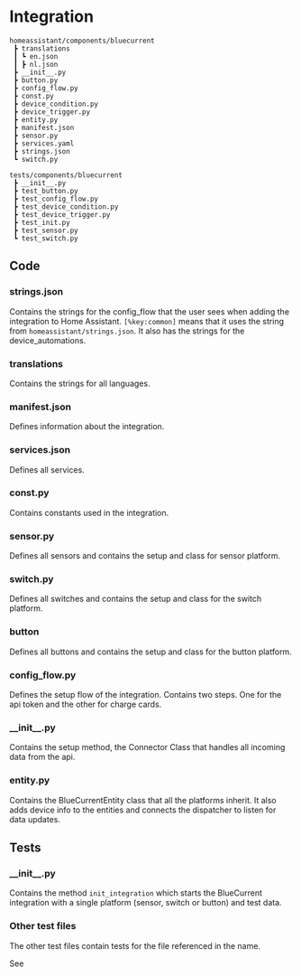 # Integration

```
homeassistant/components/bluecurrent
 ┣ translations
 ┃ ┗ en.json
 ┃ ┣ nl.json
 ┣ __init__.py
 ┣ button.py
 ┣ config_flow.py
 ┣ const.py
 ┣ device_condition.py
 ┣ device_trigger.py
 ┣ entity.py
 ┣ manifest.json
 ┣ sensor.py
 ┣ services.yaml
 ┣ strings.json
 ┗ switch.py

tests/components/bluecurrent
 ┣ __init__.py
 ┣ test_button.py
 ┣ test_config_flow.py
 ┣ test_device_condition.py
 ┣ test_device_trigger.py
 ┣ test_init.py
 ┣ test_sensor.py
 ┗ test_switch.py
```

## Code

### strings.json

Contains the strings for the config_flow that the user sees when adding the integration to Home Assistant.
`[%key:common]` means that it uses the string from `homeassistant/strings.json`. It also has the strings for the device_automations.

### translations

Contains the strings for all languages.

### manifest.json

Defines information about the integration.

### services.json

Defines all services.

### const.py

Contains constants used in the integration.

### sensor.py

Defines all sensors and contains the setup and class for sensor platform.

### switch.py

Defines all switches and contains the setup and class for the switch platform.

### button

Defines all buttons and contains the setup and class for the button platform.

### config_flow.py

Defines the setup flow of the integration. Contains two steps. One for the api token and the other for charge cards.

### \_\_init\_\_.py

Contains the setup method, the Connector Class that handles all incoming data from the api.

### entity.py

Contains the BlueCurrentEntity class that all the platforms inherit. It also adds device info to the entities and connects the dispatcher to listen for data updates.

## Tests

### \_\_init\_\_.py

Contains the method `init_integration` which starts the BlueCurrent integration with a single platform (sensor, switch or button) and test data.

### Other test files

The other test files contain tests for the file referenced in the name.

See [](../testing/integration-testing.md)
